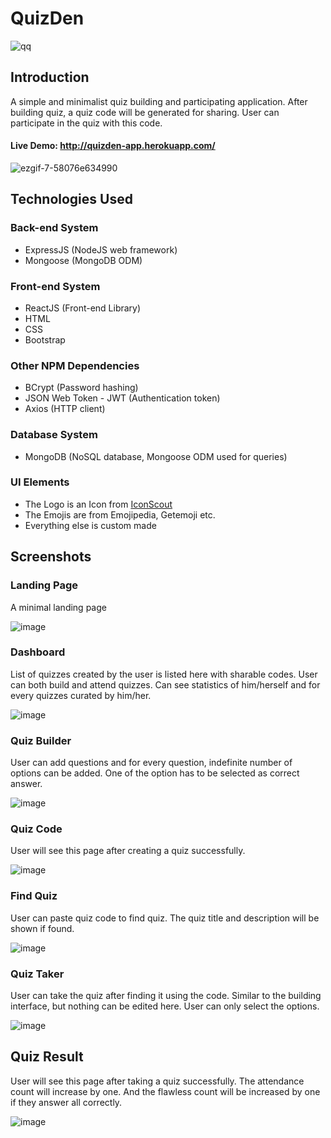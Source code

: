 # QuizDen

![qq](https://user-images.githubusercontent.com/14056189/90792874-d92ea380-e32c-11ea-855d-0c604f2ea20b.PNG)

## Introduction

A simple and minimalist quiz building and participating application. After building quiz, a quiz code will be generated for sharing. User can participate in the quiz with this code.

#### Live Demo: http://quizden-app.herokuapp.com/

![ezgif-7-58076e634990](https://user-images.githubusercontent.com/14056189/90800244-3c710380-e336-11ea-9747-56e2b2a7b627.gif)

## Technologies Used

### Back-end System

- ExpressJS (NodeJS web framework)
- Mongoose (MongoDB ODM)

### Front-end System

- ReactJS (Front-end Library)
- HTML
- CSS
- Bootstrap

### Other NPM Dependencies

- BCrypt (Password hashing)
- JSON Web Token - JWT (Authentication token)
- Axios (HTTP client)

### Database System

- MongoDB (NoSQL database, Mongoose ODM used for queries)

### UI Elements

- The Logo is an Icon from [IconScout](https://iconscout.com/icon/cube-1957280)
- The Emojis are from Emojipedia, Getemoji etc.
- Everything else is custom made

## Screenshots

### Landing Page

A minimal landing page

![image](https://user-images.githubusercontent.com/14056189/90796666-6a077e00-e331-11ea-9bd8-0f11fee7327a.png)

### Dashboard

List of quizzes created by the user is listed here with sharable codes. User can both build and attend quizzes. Can see statistics of him/herself and for every quizzes curated by him/her.

![image](https://user-images.githubusercontent.com/14056189/90793239-4cd0b080-e32d-11ea-9b53-5abeda39eacd.png)

### Quiz Builder

User can add questions and for every question, indefinite number of options can be added. One of the option has to be selected as correct answer.

![image](https://user-images.githubusercontent.com/14056189/90796903-be126280-e331-11ea-9143-8f88e3d393d3.png)

### Quiz Code

User will see this page after creating a quiz successfully.

![image](https://user-images.githubusercontent.com/14056189/90799507-244cb480-e335-11ea-99cb-0e0f07cd938c.png)

### Find Quiz

User can paste quiz code to find quiz. The quiz title and description will be shown if found.

![image](https://user-images.githubusercontent.com/14056189/90797055-ef8b2e00-e331-11ea-93c2-bbbe9020b60a.png)

### Quiz Taker

User can take the quiz after finding it using the code. Similar to the building interface, but nothing can be edited here. User can only select the options.

![image](https://user-images.githubusercontent.com/14056189/90797191-22cdbd00-e332-11ea-8486-92146ac15398.png)

## Quiz Result

User will see this page after taking a quiz successfully. The attendance count will increase by one. And the flawless count will be increased by one if they answer all correctly.

![image](https://user-images.githubusercontent.com/14056189/90799678-61b14200-e335-11ea-95a9-420f9b10c796.png)
